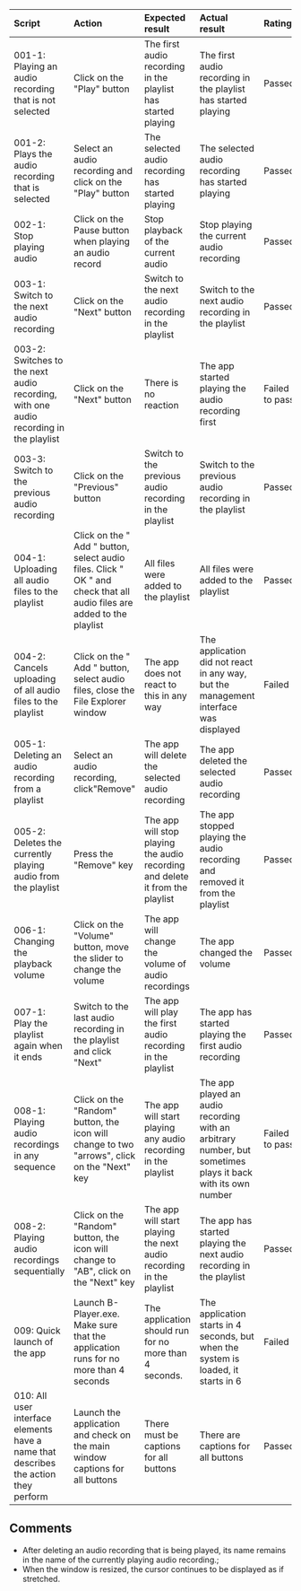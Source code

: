 Script|Action|Expected result|Actual result| Rating|
|:---|:---|:---|:---|:---|
|001-1: Playing an audio recording that is not selected| Click on the "Play" button| The first audio recording in the playlist has started playing|The first audio recording in the playlist has started playing|Passed|
|001-2: Plays the audio recording that is selected|Select an audio recording and click on the "Play" button|The selected audio recording has started playing|The selected audio recording has started playing|Passed|
|002-1: Stop playing audio| Click on the Pause button when playing an audio record| Stop playback of the current audio|Stop playing the current audio recording|Passed|
|003-1: Switch to the next audio recording| Click on the "Next" button |Switch to the next audio recording in the playlist|Switch to the next audio recording in the playlist|Passed|
003-2: Switches to the next audio recording, with one audio recording in the playlist| Click on the "Next" button |There is no reaction|The app started playing the audio recording first|Failed to pass|
|003-3: Switch to the previous audio recording|Click on the "Previous" button |Switch to the previous audio recording in the playlist|Switch to the previous audio recording in the playlist|Passed|
|004-1: Uploading all audio files to the playlist| Click on the " Add " button, select audio files. Click " OK " and check that all audio files are added to the playlist|All files were added to the playlist|All files were added to the playlist|Passed|
|004-2: Cancels uploading of all audio files to the playlist| Click on the " Add " button, select audio files, close the File Explorer window|The app does not react to this in any way|The application did not react in any way, but the management interface was displayed|Failed|
|005-1: Deleting an audio recording from a playlist| Select an audio recording, click"Remove" |The app will delete the selected audio recording|The app deleted the selected audio recording|Passed|
|005-2: Deletes the currently playing audio from the playlist| Press the "Remove" key|The app will stop playing the audio recording and delete it from the playlist|The app stopped playing the audio recording and removed it from the playlist|Passed|
|006-1: Changing the playback volume|Click on the "Volume" button, move the slider to change the volume|The app will change the volume of audio recordings|The app changed the volume|Passed|
|007-1: Play the playlist again when it ends|Switch to the last audio recording in the playlist and click "Next"| The app will play the first audio recording in the playlist|The app has started playing the first audio recording|Passed|
|008-1: Playing audio recordings in any sequence|Click on the "Random" button, the icon will change to two "arrows", click on the "Next" key|The app will start playing any audio recording in the playlist|The app played an audio recording with an arbitrary number, but sometimes plays it back with its own number|Failed to pass|
|008-2: Playing audio recordings sequentially|Click on the "Random" button, the icon will change to "AB", click on the "Next" key|The app will start playing the next audio recording in the playlist|The app has started playing the next audio recording in the playlist|Passed|
|009: Quick launch of the app|Launch B-Player.exe. Make sure that the application runs for no more than 4 seconds |The application should run for no more than 4 seconds.|The application starts in 4 seconds, but when the system is loaded, it starts in 6|Failed|
|010: All user interface elements have a name that describes the action they perform|Launch the application and check on the main window captions for all buttons|There must be captions for all buttons|There are captions for all buttons|Passed|


## Comments
* After deleting an audio recording that is being played, its name remains in the name of the currently playing audio recording.;
* When the window is resized, the cursor continues to be displayed as if stretched.
